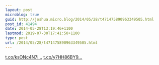 ```yaml
---
layout: post
microblog: true
guid: http://joshua.micro.blog/2014/05/28/t471475890963349505.html
post_id: 41494
date: 2014-05-28T13:19:46+1100
lastmod: 2019-07-30T17:41:50+1100
type: post
url: /2014/05/28/t471475890963349505.html
---
```

[t.co/ksONc4N7i...](http://t.co/ksONc4N7i4) [t.co/y7HH86BY9...](http://t.co/y7HH86BY9x)
